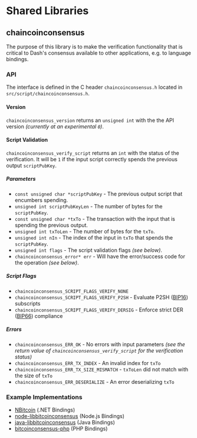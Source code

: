 Shared Libraries
================

## chaincoinconsensus

The purpose of this library is to make the verification functionality that is critical to Dash's consensus available to other applications, e.g. to language bindings.

### API

The interface is defined in the C header `chaincoinconsensus.h` located in  `src/script/chaincoinconsensus.h`.

#### Version

`chaincoinconsensus_version` returns an `unsigned int` with the the API version *(currently at an experimental `0`)*.

#### Script Validation

`chaincoinconsensus_verify_script` returns an `int` with the status of the verification. It will be `1` if the input script correctly spends the previous output `scriptPubKey`.

##### Parameters
- `const unsigned char *scriptPubKey` - The previous output script that encumbers spending.
- `unsigned int scriptPubKeyLen` - The number of bytes for the `scriptPubKey`.
- `const unsigned char *txTo` - The transaction with the input that is spending the previous output.
- `unsigned int txToLen` - The number of bytes for the `txTo`.
- `unsigned int nIn` - The index of the input in `txTo` that spends the `scriptPubKey`.
- `unsigned int flags` - The script validation flags *(see below)*.
- `chaincoinconsensus_error* err` - Will have the error/success code for the operation *(see below)*.

##### Script Flags
- `chaincoinconsensus_SCRIPT_FLAGS_VERIFY_NONE`
- `chaincoinconsensus_SCRIPT_FLAGS_VERIFY_P2SH` - Evaluate P2SH ([BIP16](https://github.com/bitcoin/bips/blob/master/bip-0016.mediawiki)) subscripts
- `chaincoinconsensus_SCRIPT_FLAGS_VERIFY_DERSIG` - Enforce strict DER ([BIP66](https://github.com/bitcoin/bips/blob/master/bip-0066.mediawiki)) compliance

##### Errors
- `chaincoinconsensus_ERR_OK` - No errors with input parameters *(see the return value of `chaincoinconsensus_verify_script` for the verification status)*
- `chaincoinconsensus_ERR_TX_INDEX` - An invalid index for `txTo`
- `chaincoinconsensus_ERR_TX_SIZE_MISMATCH` - `txToLen` did not match with the size of `txTo`
- `chaincoinconsensus_ERR_DESERIALIZE` - An error deserializing `txTo`

### Example Implementations
- [NBitcoin](https://github.com/NicolasDorier/NBitcoin/blob/master/NBitcoin/Script.cs#L814) (.NET Bindings)
- [node-libbitcoinconsensus](https://github.com/bitpay/node-libbitcoinconsensus) (Node.js Bindings)
- [java-libbitcoinconsensus](https://github.com/dexX7/java-libbitcoinconsensus) (Java Bindings)
- [bitcoinconsensus-php](https://github.com/Bit-Wasp/bitcoinconsensus-php) (PHP Bindings)
